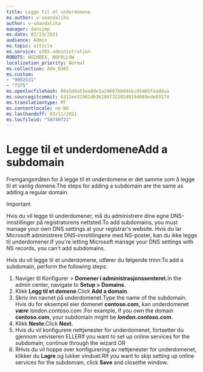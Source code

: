 ```yaml
---
title: Legge til et underdomene
ms.author: v-smandalika
author: v-smandalika
manager: dansimp
ms.date: 02/23/2021
audience: Admin
ms.topic: article
ms.service: o365-administration
ROBOTS: NOINDEX, NOFOLLOW
localization_priority: Normal
ms.collection: Adm_O365
ms.custom:
- "9002531"
- "7375"
ms.openlocfilehash: 08a5d4a51ee8de1a29607bb04ebc05d85faaddaa
ms.sourcegitcommit: 6312ee31561db36104f32282d019d069ede69174
ms.translationtype: MT
ms.contentlocale: nb-NO
ms.lasthandoff: 03/11/2021
ms.locfileid: "50749722"
---
```

# <a name="add-a-subdomain"></a><span data-ttu-id="bf647-102">Legge til et underdomene</span><span class="sxs-lookup"><span data-stu-id="bf647-102">Add a subdomain</span></span>

<span data-ttu-id="bf647-103">Fremgangsmåten for å legge til et underdomene er det samme som å legge til et vanlig domene.</span><span class="sxs-lookup"><span data-stu-id="bf647-103">The steps for adding a subdomain are the same as adding a regular domain.</span></span> 

> [!IMPORTANT]
> <span data-ttu-id="bf647-104">Hvis du vil legge til underdomener, må du administrere dine egne DNS-innstillinger på registratorens nettsted.</span><span class="sxs-lookup"><span data-stu-id="bf647-104">To add subdomains, you must manage your own DNS settings at your registrar's website.</span></span> <span data-ttu-id="bf647-105">Hvis du lar Microsoft administrere DNS-innstillingene med NS-poster, kan du ikke legge til underdomener.</span><span class="sxs-lookup"><span data-stu-id="bf647-105">If you're letting Microsoft manage your DNS settings with NS records, you can't add subdomains.</span></span> 

<span data-ttu-id="bf647-106">Hvis du vil legge til et underdomene, utfører du følgende trinn:</span><span class="sxs-lookup"><span data-stu-id="bf647-106">To add a subdomain, perform the following steps:</span></span>

1. <span data-ttu-id="bf647-107">Naviger til Konfigurer > **Domener i administrasjonssenteret.**</span><span class="sxs-lookup"><span data-stu-id="bf647-107">In the admin center, navigate to **Setup > Domains**.</span></span>
2. <span data-ttu-id="bf647-108">Klikk **Legg til et domene**.</span><span class="sxs-lookup"><span data-stu-id="bf647-108">Click **Add a domain**.</span></span>
3. <span data-ttu-id="bf647-109">Skriv inn navnet på underdomenet.</span><span class="sxs-lookup"><span data-stu-id="bf647-109">Type the name of the subdomain.</span></span> <span data-ttu-id="bf647-110">Hvis du for eksempel eier domenet **contoso.com,** kan underdomenet **_være_** london.contoso.com .</span><span class="sxs-lookup"><span data-stu-id="bf647-110">For example, if you own the domain **contoso.com**, your subdomain might be **_london.contoso.com_**.</span></span>
4. <span data-ttu-id="bf647-111">Klikk **Neste**.</span><span class="sxs-lookup"><span data-stu-id="bf647-111">Click **Next**.</span></span>
5. <span data-ttu-id="bf647-112">Hvis du vil konfigurere nettjenester for underdomenet, fortsetter du gjennom veiviseren ELLER</span><span class="sxs-lookup"><span data-stu-id="bf647-112">If you want to set up online services for the subdomain, continue through the wizard OR</span></span>
6. <span data-ttu-id="bf647-113">RHvis du vil hoppe over konfigurering av nettjenester for underdomenet, klikker du **Lagre** og lukker vinduet.</span><span class="sxs-lookup"><span data-stu-id="bf647-113">RIf you want to skip setting up online services for the subdomain, click **Save** and closethe window.</span></span>

